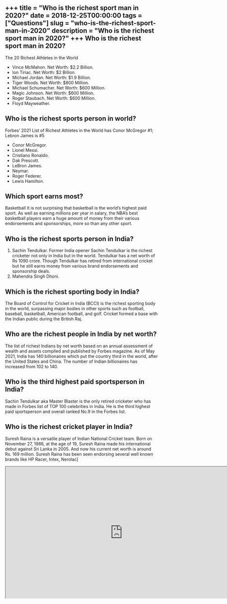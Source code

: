 +++
title = "Who is the richest sport man in 2020?"
date = 2018-12-25T00:00:00
tags = ["Questions"]
slug = "who-is-the-richest-sport-man-in-2020"
description = "Who is the richest sport man in 2020?"
+++
Who is the richest sport man in 2020?
-------------------------------------

The 20 Richest Athletes in the World

- Vince McMahon. Net Worth: $2.2 Billion.
- Ion Tiriac. Net Worth: $2 Billion.
- Michael Jordan. Net Worth: $1.9 Billion.
- Tiger Woods. Net Worth: $800 Million.
- Michael Schumacher. Net Worth: $600 Million.
- Magic Johnson. Net Worth: $600 Million.
- Roger Staubach. Net Worth: $600 Million.
- Floyd Mayweather.

Who is the richest sports person in world?
------------------------------------------

Forbes’ 2021 List of Richest Athletes in the World has Conor McGregor #1; Lebron James is #5

- Conor McGregor.
- Lionel Messi.
- Cristiano Ronaldo.
- Dak Prescott.
- LeBron James.
- Neymar.
- Roger Federer.
- Lewis Hamilton.

Which sport earns most?
-----------------------

Basketball It is not surprising that basketball is the world’s highest paid sport. As well as earning millions per year in salary, the NBA’s best basketball players earn a huge amount of money from their various endorsements and sponsorships, more so than any other sport.

Who is the richest sports person in India?
------------------------------------------

1. Sachin Tendulkar. Former India opener Sachin Tendulkar is the richest cricketer not only in India but in the world. Tendulkar has a net worth of Rs 1090 crore. Though Tendulkar has retired from international cricket but he still earns money from various brand endorsements and sponsorship deals.
2. Mahendra Singh Dhoni.

Which is the richest sporting body in India?
--------------------------------------------

The Board of Control for Cricket in India (BCCI) is the richest sporting body in the world, surpassing major bodies in other sports such as football, baseball, basketball, American football, and golf. Cricket formed a base with the Indian public during the British Raj.

Who are the richest people in India by net worth?
-------------------------------------------------

The list of richest Indians by net worth based on an annual assessment of wealth and assets compiled and published by Forbes magazine. As of May 2021, India has 140 billionaires which put the country third in the world, after the United States and China. The number of Indian billionaires has increased from 102 to 140.

Who is the third highest paid sportsperson in India?
----------------------------------------------------

Sachin Tendulkar aka Master Blaster is the only retired cricketer who has made in Forbes list of TOP 100 celebrities in India. He is the third highest paid sportsperson and overall ranked No.9 in the Forbes list.

Who is the richest cricket player in India?
-------------------------------------------

Suresh Raina is a versatile player of Indian National Cricket team. Born on November 27, 1986, at the age of 19, Suresh Raina made his international debut against Sri Lanka in 2005. And now his current net worth is around Rs. 169 million. Suresh Raina has been seen endorsing several well known brands like HP Racer, Intex, Nerolac\]

<iframe allow="accelerometer; autoplay; clipboard-write; encrypted-media; gyroscope; picture-in-picture" allowfullscreen="" class="__youtube_prefs__  epyt-is-override  no-lazyload" data-no-lazy="1" data-origheight="433" data-origwidth="770" data-skipgform_ajax_framebjll="" height="433" id="_ytid_95311" loading="lazy" src="https://www.youtube.com/embed/ua1lTaa08KQ?enablejsapi=1&autoplay=0&cc_load_policy=0&cc_lang_pref=&iv_load_policy=1&loop=0&modestbranding=0&rel=1&fs=1&playsinline=0&autohide=2&theme=dark&color=red&controls=1&" title="YouTube player" width="770"></iframe>